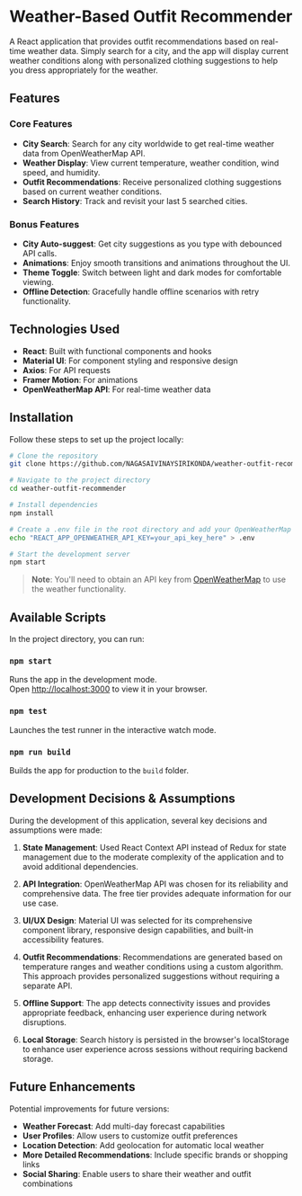 # Weather-Based Outfit Recommender

A React application that provides outfit recommendations based on real-time weather data. Simply search for a city, and the app will display current weather conditions along with personalized clothing suggestions to help you dress appropriately for the weather.


## Features

### Core Features
- **City Search**: Search for any city worldwide to get real-time weather data from OpenWeatherMap API.
- **Weather Display**: View current temperature, weather condition, wind speed, and humidity.
- **Outfit Recommendations**: Receive personalized clothing suggestions based on current weather conditions.
- **Search History**: Track and revisit your last 5 searched cities.

### Bonus Features
- **City Auto-suggest**: Get city suggestions as you type with debounced API calls.
- **Animations**: Enjoy smooth transitions and animations throughout the UI.
- **Theme Toggle**: Switch between light and dark modes for comfortable viewing.
- **Offline Detection**: Gracefully handle offline scenarios with retry functionality.

## Technologies Used

- **React**: Built with functional components and hooks
- **Material UI**: For component styling and responsive design
- **Axios**: For API requests
- **Framer Motion**: For animations
- **OpenWeatherMap API**: For real-time weather data

## Installation

Follow these steps to set up the project locally:

```bash
# Clone the repository
git clone https://github.com/NAGASAIVINAYSIRIKONDA/weather-outfit-recommender.git

# Navigate to the project directory
cd weather-outfit-recommender

# Install dependencies
npm install

# Create a .env file in the root directory and add your OpenWeatherMap API key
echo "REACT_APP_OPENWEATHER_API_KEY=your_api_key_here" > .env

# Start the development server
npm start
```

> **Note**: You'll need to obtain an API key from [OpenWeatherMap](https://openweathermap.org/api) to use the weather functionality.

## Available Scripts

In the project directory, you can run:

### `npm start`

Runs the app in the development mode.\
Open [http://localhost:3000](http://localhost:3000) to view it in your browser.

### `npm test`

Launches the test runner in the interactive watch mode.

### `npm run build`

Builds the app for production to the `build` folder.

## Development Decisions & Assumptions

During the development of this application, several key decisions and assumptions were made:

1. **State Management**: Used React Context API instead of Redux for state management due to the moderate complexity of the application and to avoid additional dependencies.

2. **API Integration**: OpenWeatherMap API was chosen for its reliability and comprehensive data. The free tier provides adequate information for our use case.

3. **UI/UX Design**: Material UI was selected for its comprehensive component library, responsive design capabilities, and built-in accessibility features.

4. **Outfit Recommendations**: Recommendations are generated based on temperature ranges and weather conditions using a custom algorithm. This approach provides personalized suggestions without requiring a separate API.

5. **Offline Support**: The app detects connectivity issues and provides appropriate feedback, enhancing user experience during network disruptions.

6. **Local Storage**: Search history is persisted in the browser's localStorage to enhance user experience across sessions without requiring backend storage.

## Future Enhancements

Potential improvements for future versions:

- **Weather Forecast**: Add multi-day forecast capabilities
- **User Profiles**: Allow users to customize outfit preferences
- **Location Detection**: Add geolocation for automatic local weather
- **More Detailed Recommendations**: Include specific brands or shopping links
- **Social Sharing**: Enable users to share their weather and outfit combinations
